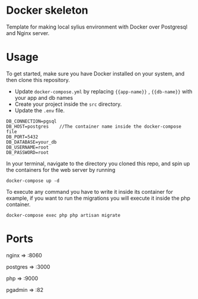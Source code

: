 # Docker skeleton
Template for making local sylius environment with Docker over Postgresql and Nginx server.

# Usage
To get started, make sure you have Docker installed on your system, and then clone this repository.

- Update `docker-compose.yml` by replacing `{{app-name}}` , `{{db-name}}` with your app and db names
- Create your project inside the `src` directory.
- Update the `.env` file.
```
DB_CONNECTION=pgsql
DB_HOST=postgres    //The container name inside the docker-compose file
DB_PORT=5432
DB_DATABASE=your_db
DB_USERNAME=root
DB_PASSWORD=root
```


In your terminal, navigate to the directory you cloned this repo, and spin up the containers for the web server by running 

```
docker-compose up -d
```

To execute any command you have to write it inside its container 
for example, if you want to run the migrations you will execute it inside the php container.
```
docker-compose exec php php artisan migrate
```

# Ports
nginx      => :8060

postgres   => :3000

php        => :9000

pgadmin    => :82
